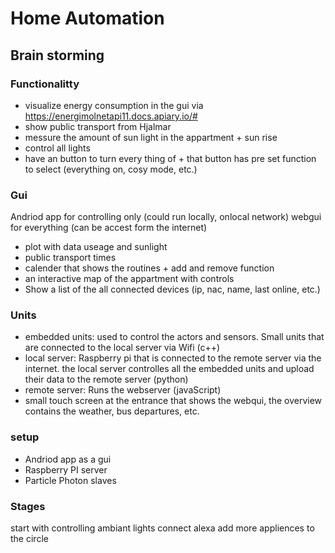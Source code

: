 # Home Automation

## Brain storming

### Functionalitty
- visualize energy consumption in the gui via https://energimolnetapi11.docs.apiary.io/#
- show public transport from Hjalmar 
- messure the amount of sun light in the appartment + sun rise
- control all lights
- have an button to turn every thing of + that button has pre set function to select (everything on, cosy mode, etc.)

### Gui 
Andriod app for controlling only (could run locally, onlocal network)
webgui for everything (can be accest form the internet)


- plot with data useage and sunlight
- public transport times 
- calender that shows the routines + add and remove function
- an interactive map of the appartment with controls 
- Show a list of the all connected devices (ip, nac, name, last online, etc.)


### Units
- embedded units: used to control the actors and sensors. Small units that are connected to the local server via Wifi (c++)
- local server: Raspberry pi that is connected to the remote server via the internet. the local server controlles all the embedded units and upload their data to the remote server (python)
- remote server: Runs the webserver (javaScript)
- small touch screen at the entrance that shows the webqui, the overview contains the weather, bus departures, etc. 




### setup
- Andriod app as a gui
- Raspberry PI server
- Particle Photon slaves


### Stages
start with controlling ambiant lights
connect alexa
add more appliences to the circle
